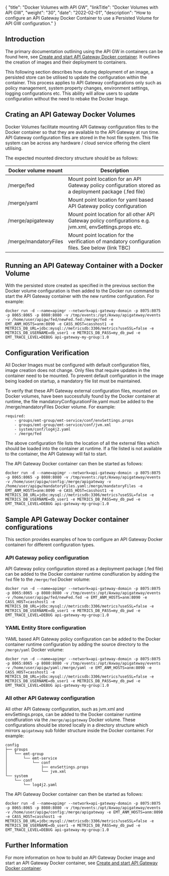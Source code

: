 {
    "title": "Docker Volumes with API GW",
    "linkTitle": "Docker Volumes with API GW",
    "weight": "30",
    "date": "2022-02-01",
    "description": "How to configure an API Gateway Docker Container to use a Persisted Volume for API GW configuration."
}

## Introduction

The primary documentation outlining using the API GW in containers can be found here, see [Create and start API Gateway Docker container](/docs/apim_installation/apigw_containers/docker_script_gwimage). It outlines the creation of images and their deployment to containers.

This following section describes how during deployment of an image, a persisted store can be utilised to update the configuration within the container. This process applies to API Gateway configurations only such as policy management, system property changes, environment settings, logging configurations etc. This ability will allow users to update configuration without the need to rebake the Docker Image. 

## Crating an API Gateway Docker Volumes

Docker Volumes facilitate mounting API Gateway configuration files to the Docker container so that they are available to the API Gateway at run time. 
API Gateway configuration files are stored in the host file system. This file system can be across any hardware / cloud service offering the client utilising.

The expected mounted directory structure should be as follows:

| Docker volume mount | Description |
| ------------------- | ----------- |
| /merge/fed | Mount point location for an API Gateway policy configuration stored as a deployment package (.fed file) |
| /merge/yaml | Mount point location for yaml based API Gateway policy configuration |
| /merge/apigateway | Mount point location for all other API Gateway policy configurations e.g. jvm.xml, envSettings.props etc. |
| /merge/mandatoryFiles | Mount point location for the verification of mandatory configuration files. See below (link TBC) |

## Running an API Gateway Container with a Docker Volume

With the persisted store created as specified in the previous section the Docker volume configuration is then added to the Docker run command to start the API Gateway container with the new runtime configuration. For example: 

```
docker run -d --name=apimgr --network=api-gateway-domain -p 8075:8075 -p 8065:8065 -p 8080:8080 -v /tmp/events:/opt/Axway/apigateway/events -v /home/user/apigw/fed/newFed.fed:/merge/fed -e EMT_ANM_HOSTS=anm:8090 -e CASS_HOST=casshost1 -e METRICS_DB_URL=jdbc:mysql://metricsdb:3306/metrics?useSSL=false -e METRICS_DB_USERNAME=db_user1 -e METRICS_DB_PASS=my_db_pwd -e EMT_TRACE_LEVEL=DEBUG api-gateway-my-group:1.0
```

## Configuration Verification

All Docker Images must be configured with default configuration files, image creation does not change. Only files that require updates in the container need to be mounted. To prevent default configuration in the image being loaded on startup, a mandatory file list must be maintained.

To verify that these API Gateway external configuration files, mounted on Docker volumes, have been successfully found by the Docker container at runtime, the file mandatoryConfigurationFile.yaml must be added to the /merge/mandatoryFiles Docker volume. For example:

```
required:
    - groups/emt-group/emt-service/conf/envSettings.props
    - groups/emt-group/emt-service/conf/jvm.xml
    - system/conf/log4j2.yaml
    - /merge/fed
```

The above configuration file lists the location of all the external files which should be loaded into the container at runtime. If a file listed is not available to the container, the API Gateway will fail to start.

The API Gateway Docker container can then be started as follows:

```
docker run -d --name=apimgr --network=api-gateway-domain -p 8075:8075 -p 8065:8065 -p 8080:8080 -v /tmp/events:/opt/Axway/apigateway/events -v /home/user/apigw/config:/merge/apigateway -v /home/user/apigw/mandatoryFiles.yaml:/merge/mandatoryFiles -e EMT_ANM_HOSTS=anm:8090 -e CASS_HOST=casshost1 -e METRICS_DB_URL=jdbc:mysql://metricsdb:3306/metrics?useSSL=false -e METRICS_DB_USERNAME=db_user1 -e METRICS_DB_PASS=my_db_pwd -e EMT_TRACE_LEVEL=DEBUG api-gateway-my-group:1.0
```

## Sample API Gateway Docker container configurations

This section provides examples of how to configure an API Gateway Docker containeri for different configuration types.

### API Gateway policy configuration

API Gateway policy configuration stored as a deployment package (.fed file) can be added to the Docker container runtime condfiuration by adding the `fed` file to the `/merge/fed` Docker volume:

```
docker run -d --name=apimgr --network=api-gateway-domain -p 8075:8075 -p 8065:8065 -p 8080:8080 -v /tmp/events:/opt/Axway/apigateway/events -v /home/user/apigw/fed/newFed.fed -e EMT_ANM_HOSTS=anm:8090 -e CASS_HOST=casshost1 -e METRICS_DB_URL=jdbc:mysql://metricsdb:3306/metrics?useSSL=false -e METRICS_DB_USERNAME=db_user1 -e METRICS_DB_PASS=my_db_pwd -e EMT_TRACE_LEVEL=DEBUG api-gateway-my-group:1.0
```

### YAML Entity Store configuration

YAML based API Gateway policy configuration can be added to the Docker container runtime configuration by adding the source directory to the `/merge/yaml` Docker volume:

```
docker run -d --name=apimgr --network=api-gateway-domain -p 8075:8075 -p 8065:8065 -p 8080:8080 -v /tmp/events:/opt/Axway/apigateway/events -v /home/user/apigw/yaml:/merge/yaml -e EMT_ANM_HOSTS=anm:8090 -e CASS_HOST=casshost1 -e METRICS_DB_URL=jdbc:mysql://metricsdb:3306/metrics?useSSL=false -e METRICS_DB_USERNAME=db_user1 -e METRICS_DB_PASS=my_db_pwd -e EMT_TRACE_LEVEL=DEBUG api-gateway-my-group:1.0
```

### All other API Gateway configuration

All other API Gateway configuration, such as jvm.xml and envSettings.props, can be added to the Docker container runtime condfiuration via the `/merge/apigateway` Docker volume. These configurations should be stored locally in a directory structure which mirrors `apigateway` sub folder structure inside the Docker container. For example:

```
config
├── groups
│   └── emt-group
│       └── emt-service
│           └── conf
│               ├── envSettings.props
│               └── jvm.xml
└── system
    └── conf
        └── log4j2.yaml
```

The API Gateway Docker container can then be started as follows:

```
docker run -d --name=apimgr --network=api-gateway-domain -p 8075:8075 -p 8065:8065 -p 8080:8080 -v /tmp/events:/opt/Axway/apigateway/events -v /home/user/apigw/config:/merge/apigateway -e EMT_ANM_HOSTS=anm:8090 -e CASS_HOST=casshost1 -e METRICS_DB_URL=jdbc:mysql://metricsdb:3306/metrics?useSSL=false -e METRICS_DB_USERNAME=db_user1 -e METRICS_DB_PASS=my_db_pwd -e EMT_TRACE_LEVEL=DEBUG api-gateway-my-group:1.0
```

## Further Information

For more information on how to build an API Gateway Docker image and start an API Gateway Docker container, see [Create and start API Gateway Docker container](/docs/apim_installation/apigw_containers/docker_script_gwimage).
